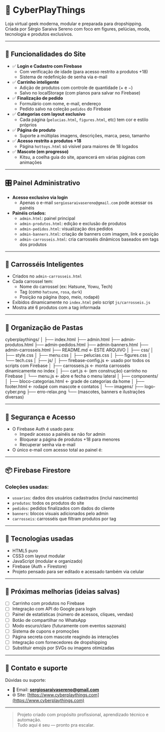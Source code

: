 # 🛒 CyberPlayThings

Loja virtual geek moderna, modular e preparada para dropshipping.  
Criada por Sérgio Saraiva Sereno com foco em figures, pelúcias, moda, tecnologia e produtos exclusivos.

---

## 🚀 Funcionalidades do Site

- ✅ **Login e Cadastro com Firebase**
  - Com verificação de idade (para acesso restrito a produtos +18)
  - Sistema de redefinição de senha via e-mail
- ✅ **Carrinho inteligente**
  - Adição de produtos com controle de quantidade (+ e −)
  - Salvo no localStorage (com planos para salvar no Firebase)
- ✅ **Finalização de pedido**
  - Formulário com nome, e-mail, endereço
  - Pedido salvo na coleção `pedidos` do Firebase
- ✅ **Categorias com layout exclusivo**
  - Cada página (`pelucias.html`, `figures.html`, etc) tem cor e estilo próprios
- ✅ **Página de produto**
  - Suporte a múltiplas imagens, descrições, marca, peso, tamanho
- ✅ **Acesso restrito a produtos +18**
  - Página `hottoys.html` só visível para maiores de 18 logados
- ✅ **Mascote (em progresso)**
  - Kitsu, a coelha guia do site, aparecerá em várias páginas com animações

---

## 🎛 Painel Administrativo

- **Acesso exclusivo via login**
  - Apenas o e-mail `sergiosaraivasereno@gmail.com` pode acessar os painéis
- **Painéis criados:**
  - `admin.html`: painel principal
  - `admin-produtos.html`: edição e exclusão de produtos
  - `admin-pedidos.html`: visualização dos pedidos
  - `admin-banners.html`: criação de banners com imagem, link e posição
  - `admin-carrosseis.html`: cria carrosséis dinâmicos baseados em tags dos produtos

---

## 🔁 Carrosséis Inteligentes

- Criados no `admin-carrosseis.html`
- Cada carrossel tem:
  - Nome do carrossel (ex: Hatsune, Yowu, Tech)
  - Tag (como `hatsune`, `rosa`, `dark`)
  - Posição na página (topo, meio, rodapé)
- Exibidos dinamicamente no `index.html` pelo script `js/carrosseis.js`
- Mostra até 6 produtos com a tag informada

---

## 🧠 Organização de Pastas

cyberplaythings/
│
├── index.html
├── admin.html
├── admin-produtos.html
├── admin-pedidos.html
├── admin-banners.html
├── admin-carrosseis.html
├── README.md ← ESTE ARQUIVO
│
├── css/
│ ├── style.css
│ ├── menu.css
│ ├── pelucias.css
│ ├── figures.css
│ └── tech.css
│
├── js/
│ ├── firebase-config.js ← usado por todos os scripts com Firebase
│ ├── carrosseis.js ← monta carrosséis dinamicamente no index
│ ├── cart.js ← (em construção) carrinho no Firebase
│ └── menu.js ← abre e fecha o menu lateral
│
├── components/
│ ├── bloco-categorias.html ← grade de categorias da home
│ ├── footer.html ← rodapé com mascote e contatos
│
└── imagens/
├── logo-cyber.png
├── erro-relax.png
└── (mascotes, banners e ilustrações diversas)



---

## 🔐 Segurança e Acesso

- O Firebase Auth é usado para:
  - Impedir acesso a painéis se não for admin
  - Bloquear a página de produtos +18 para menores
  - Recuperar senha via e-mail
- O único e-mail com acesso total ao painel é:

---

## 📦 Firebase Firestore

### Coleções usadas:
- `usuarios`: dados dos usuários cadastrados (inclui nascimento)
- `produtos`: todos os produtos do site
- `pedidos`: pedidos finalizados com dados do cliente
- `banners`: blocos visuais adicionados pelo admin
- `carrosseis`: carrosséis que filtram produtos por tag

---

## 📲 Tecnologias usadas

- HTML5 puro
- CSS3 com layout modular
- JavaScript (modular e organizado)
- Firebase (Auth + Firestore)
- Projeto pensado para ser editado e acessado também via celular

---

## 🧩 Próximas melhorias (ideias salvas)

- [ ] Carrinho com produtos no Firebase
- [ ] Integração com API do Google para login
- [ ] Painel de estatísticas (número de acessos, cliques, vendas)
- [ ] Botão de compartilhar no WhatsApp
- [ ] Modo escuro/claro (futuramente com eventos sazonais)
- [ ] Sistema de cupons e promoções
- [ ] Página secreta com mascote reagindo às interações
- [ ] Integração com fornecedores de dropshipping
- [ ] Substituir emojis por SVGs ou imagens otimizadas

---

## 👤 Contato e suporte

Dúvidas ou suporte:
- 📧 Email: **sergiosaraivasereno@gmail.com**
- 🌐 Site: [https://www.cyberplaythings.com](https://www.cyberplaythings.com)

---

> Projeto criado com propósito profissional, aprendizado técnico e automação.  
> Tudo aqui é seu — pronto pra escalar.
